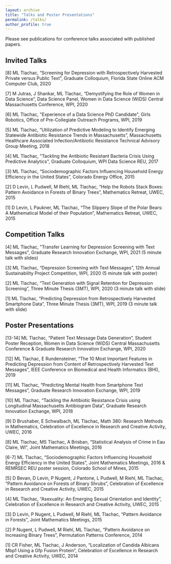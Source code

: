 ```yaml
---
layout: archive
title: "Talks and Poster Presentations"
permalink: /talks/
author_profile: true
---
```


Please see publications for conference talks associated with published papers.

## Invited Talks

[8] ML Tlachac, “Screening for Depression with Retrospectively Harvested Private versus Public Text”, Graduate Colloquium, Florida State Online ACM Computer Club, 2020

[7] M Jutras, J Shankar, ML Tlachac, “Demystifying the Role of Women in Data Science”, Data Science Panel, Women in Data Science (WiDS) Central Massachusetts Conference, WPI, 2020

[6] ML Tlachac, "Experience of a Data Science PhD Candidate", Girls Robotics, Office of Pre-Collegiate Outreach Programs, WPI, 2019

[5] ML Tlachac, “Utilization of Predictive Modeling to Identify Emerging Statewide Antibiotic Resistance Trends in Massachusetts”, Massachusetts Healthcare Associated Infection/Antibiotic Resistance Technical Advisory Group Meeting, 2018

[4] ML Tlachac, "Tackling the Antibiotic Resistant Bacteria Crisis Using Predictive Analytics", Graduate Colloquium, WPI Data Science REU, 2017

[3] ML Tlachac, “Sociodemographic Factors Influencing Household Energy Efficiency in the United States”, Colorado Energy Office, 2015

[2] D Levin, L Pudwell, M Riehl, ML Tlachac, “Help the Robots Stack Boxes: Pattern Avoidance in Forests of Binary Trees”, Mathematics Retreat, UWEC, 2015

[1] D Levin, L Paukner, ML Tlachac, “The Slippery Slope of the Polar Bears: A Mathematical Model of their Population”, Mathematics Retreat, UWEC, 2015

## Competition Talks

[4] ML Tlachac, "Transfer Learning for Depression Screening with Text Messages", Graduate Research Innovation Exchange, WPI, 2021 (5 minute talk with slides)

[3] ML Tlachac, “Depression Screening with Text Messages”, 12th Annual Sustainability Project Competition, WPI, 2020 (5 minute talk with poster)

[2] ML Tlachac, “Text Generation with Signal Retention for Depression Screening”, Three Minute Thesis (3MT), WPI, 2020 (3 minute talk with slide)

[1] ML Tlachac, “Predicting Depression from Retrospectively Harvested Smartphone Data”, Three Minute Thesis (3MT), WPI, 2019 (3 minute talk with slide)

## Poster Presentations

[13-14] ML Tlachac, “Patient Text Message Data Generation”, Student Poster Reception, Women in Data Science (WiDS) Central Massachusetts Conference & Graduate Research Innovation Exchange, WPI, 2020

[12] ML Tlachac, E Rundensteiner, “The 10 Most Important Features in Predicting Depression from Content of Retrospectively Harvested Text Messages”, IEEE Conference on Biomedical and Health Informatics (BHI), 2019

[11] ML Tlachac, “Predicting Mental Health from Smartphone Text Messages”, Graduate Research Innovation Exchange, WPI, 2019

[10] ML Tlachac, “Tackling the Antibiotic Resistance Crisis using Longitudinal Massachusetts Antibiogram Data”, Graduate Research Innovation Exchange, WPI, 2018

[9] D Brushaber, E Schwalbach, ML Tlachac, Math 380: Research Methods in Mathematics, Celebration of Excellence in Research and Creative Activity, UWEC, 2016

[8] ML Tlachac, MS Tlachac, A Brisban, “Statistical Analysis of Crime in Eau Claire, WI”, Joint Mathematics Meetings, 2016

[6-7] ML Tlachac, “Sociodemographic Factors Influencing Household Energy Efficiency in the United States”, Joint Mathematics Meetings, 2016 & REMRSEC REU poster session, Colorado School of Mines, 2015

[5] D Bevan, D Levin, P Nugent, J Pantone, L Pudwell, M Riehl, ML Tlachac, “Pattern Avoidance on Forests of Binary Shrubs”, Celebration of Excellence in Research and Creative Activity, UWEC, 2015

[4] ML Tlachac, “Asexuality: An Emerging Sexual Orientation and Identity”, Celebration of Excellence in Research and Creative Activity, UWEC, 2015

[3] D Levin, P Nugent, L Pudwell, M Riehl, ML Tlachac, “Pattern Avoidance in Forests”, Joint Mathematics Meetings, 2015

[2] P Nugent, L Pudwell, M Riehl, ML Tlachac, “Pattern Avoidance on Increasing Binary Trees”, Permutation Patterns Conference, 2014

[1] CR Fisher, ML Tlachac, J Anderson, “Localization of Candida Albicans Mbp1 Using a Gfp Fusion Protein”, Celebration of Excellence in Research and Creative Activity, UWEC, 2014 
